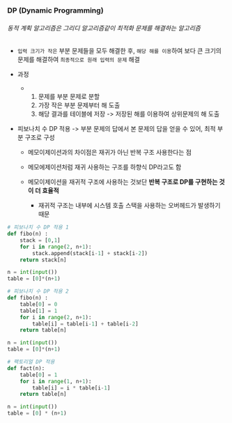 ### DP (Dynamic Programming)

###### 동적 계획 알고리즘은 그리디 알고리즘같이 최적화 문제를 해결하는 알고리즘     

- `입력 크기가 작은` 부분 문제들을 모두 해결한 후, `해당 해를 이용`하여 보다 큰 크기의 문제를 해결하여 `최종적으로 원래 입력의 문제` 해결    
- 과정    
  - 1. 문제를 부분 문제로 분할     
    2. 가장 작은 부분 문제부터 해 도출   
    3. 해당 결과를 테이블에 저장 -> 저장된 해를 이용하여 상위문제의 해 도출        

- 피보나치 수 DP 적용 -> 부분 문제의 답에서 본 문제의 답을 얻을 수 있어, 최적 부분 구조로 구성    

  - 메모이제이션과의 차이점은 재귀가 아닌 반복 구조 사용한다는 점     

  - 메모에제이션처럼 재귀 사용하는 구조를 하향식 DP라고도 함      
  - 메모이제이션을 재귀적 구조에 사용하는 것보단 **반복 구조로 DP를 구현하는 것이 더 효율적**     
    - 재귀적 구조는 내부에 시스템 호출 스택을 사용하는 오버헤드가 발생하기 때문      

```python
# 피보나치 수 DP 적용 1
def fibo(n) :
    stack = [0,1]
    for i in range(2, n+1):
        stack.append(stack[i-1] + stack[i-2])   
    return stack[n]

n = int(input())
table = [0]*(n+1)

# 피보나치 수 DP 적용 2
def fibo(n) :
    table[0] = 0
    table[1] = 1
    for i in range(2, n+1):
        table[i] = table[i-1] + table[i-2]  
    return table[n]

n = int(input())
table = [0]*(n+1)

# 팩토리얼 DP 적용
def fact(n):
    table[0] = 1
    for i in range(1, n+1):
        table[i] = i * table[i-1]
    return table[n]

n = int(input())
table = [0] * (n+1)

```

